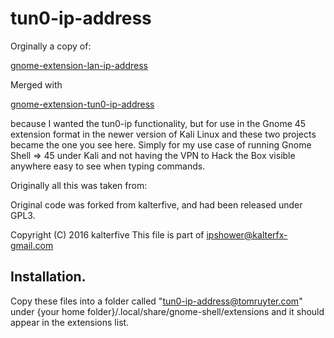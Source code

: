 # tun0-ip-address

Orginally a copy of:

[gnome-extension-lan-ip-address](https://github.com/Josholith/gnome-extension-lan-ip-address)

Merged with

[gnome-extension-tun0-ip-address](https://github.com/AdamantisSpinae/gnome-extension-tun0-ip-address)

because I wanted the tun0-ip functionality, but for use in the Gnome 45 extension format in the newer version of Kali Linux and these two projects became the one you see here. Simply for my use case of running Gnome Shell => 45 under Kali and not having the VPN to Hack the Box visible anywhere easy to see when typing commands. 

Originally all this was taken from:

Original code was forked from kalterfive, and had been released under GPL3.

  Copyright (C) 2016 kalterfive
  This file is part of ipshower@kalterfx-gmail.com

## Installation.

Copy these files into a folder called "tun0-ip-address@tomruyter.com" under {your home folder}/.local/share/gnome-shell/extensions and it should appear in the extensions list.
